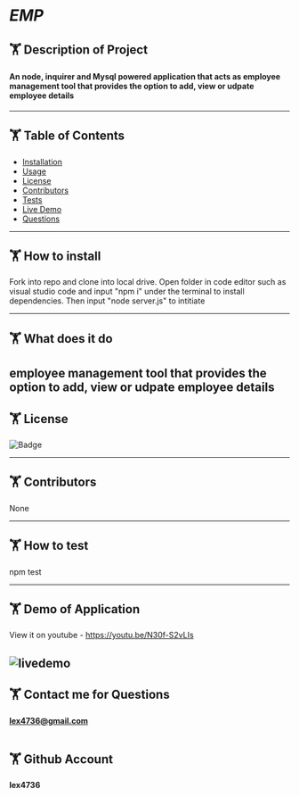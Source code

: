 # ***EMP***

  
## 🏋️ Description of Project
  #### An node, inquirer and Mysql powered application that acts as employee management tool that provides the option to add, view or udpate employee details 
  ----
## 🏋️ Table of Contents
  * [Installation](#installation)
  * [Usage](#usage)
  * [License](#license)
  * [Contributors](#contributors)
  * [Tests](#tests)
  * [Live Demo](#demo)
  * [Questions](#email)
  ----
## 🏋️ <a id="installation"></a> How to install 
  Fork into repo and clone into local drive. Open folder in code editor such as visual studio code and input "npm i" under the terminal to install dependencies. Then input "node server.js" to intitiate

  ----
## 🏋️ <a id="usage"></a> What does it do 
employee management tool that provides the option to add, view or udpate employee details 
  ----
## 🏋️ <a id="license"></a> License
![Badge](https://img.shields.io/badge/license-MIT-blue)

----
## 🏋️ <a id="contributors"></a>Contributors 
None

---- 
## 🏋️ <a id="test"></a> How to test 
npm test
 
----
## 🏋️ <a id="demo"></a> Demo of Application
View it on youtube - https://youtu.be/N30f-S2vLIs
<br>

![livedemo](https://user-images.githubusercontent.com/71117049/113679850-143fd600-9675-11eb-8a6f-e9d779141265.gif)
  ----
 ## 🏋️ <a id="email"></a> Contact me for Questions 
 **lex4736@gmail.com** 
<br><br>
## 🏋️ Github Account
**lex4736**
<br>



